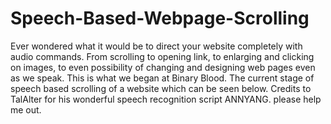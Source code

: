 # Speech-Based-Webpage-Scrolling
Ever wondered what it would be to direct your website completely with audio commands. From scrolling to opening link, to enlarging and clicking on images, to even possibility of changing and designing web pages even as we speak. This is what we began at Binary Blood. The current stage of speech based scrolling of a website which can be seen below. Credits to TalAlter for his wonderful speech recognition script ANNYANG.
please help me out.

